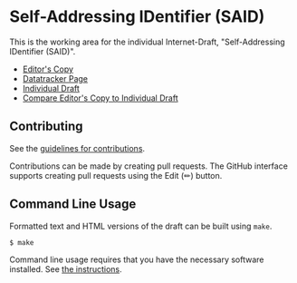 # Self-Addressing IDentifier (SAID)

This is the working area for the individual Internet-Draft, "Self-Addressing IDentifier (SAID)".

* [Editor's Copy](https://trustoverip.github.io/tswg-said-specification/#go.draft-ssmith-said.html)
* [Datatracker Page](https://datatracker.ietf.org/doc/draft-ssmith-said)
* [Individual Draft](https://datatracker.ietf.org/doc/html/draft-ssmith-said)
* [Compare Editor's Copy to Individual Draft](https://trustoverip.github.io/tswg-said-specification/#go.draft-ssmith-said.diff)


## Contributing

See the
[guidelines for contributions](https://github.com/trustoverip/tswg-said-specification/blob/main/CONTRIBUTING.md).

Contributions can be made by creating pull requests.
The GitHub interface supports creating pull requests using the Edit (✏) button.


## Command Line Usage

Formatted text and HTML versions of the draft can be built using `make`.

```sh
$ make
```

Command line usage requires that you have the necessary software installed.  See
[the instructions](https://github.com/martinthomson/i-d-template/blob/main/doc/SETUP.md).

